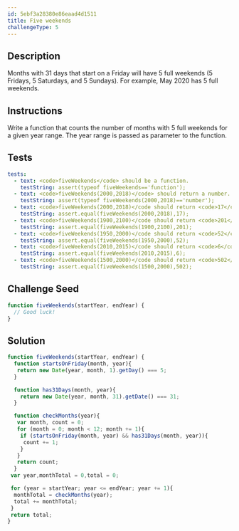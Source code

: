 ```yaml
---
id: 5ebf3a28380e86eaad4d1511
title: Five weekends
challengeType: 5
---
```


## Description
<section id='description'>
Months with 31 days that start on a Friday will have 5 full weekends (5 Fridays, 5 Saturdays, and 5 Sundays). For example, May 2020 has 5 full weekends.
</section>

## Instructions
<section id='instructions'>
Write a function that counts the number of months with 5 full weekends for a given year range. The year range is passed as parameter to the function.
</section>

## Tests
<section id='tests'>

```yml
tests:
  - text: <code>fiveWeekends</code> should be a function.
    testString: assert(typeof fiveWeekends=='function');
  - text: <code>fiveWeekends(2000,2018)</code> should return a number.
    testString: assert(typeof fiveWeekends(2000,2018)=='number');
  - text: <code>fiveWeekends(2000,2018)</code should return <code>17</code>.
    testString: assert.equal(fiveWeekends(2000,2018),17);
  - text: <code>fiveWeekends(1900,2100)</code should return <code>201</code>.
    testString: assert.equal(fiveWeekends(1900,2100),201);
  - text: <code>fiveWeekends(1950,2000)</code should return <code>52</code>.
    testString: assert.equal(fiveWeekends(1950,2000),52);
  - text: <code>fiveWeekends(2010,2015)</code should return <code>6</code>.
    testString: assert.equal(fiveWeekends(2010,2015),6);
  - text: <code>fiveWeekends(1500,2000)</code should return <code>502</code>.
    testString: assert.equal(fiveWeekends(1500,2000),502);

```

</section>

## Challenge Seed
<section id='challengeSeed'>

<div id='js-seed'>

```js
function fiveWeekends(startYear, endYear) {
  // Good luck!
}

```

</div>

</section>

## Solution
<section id='solution'>


```js
function fiveWeekends(startYear, endYear) {
  function startsOnFriday(month, year){
   return new Date(year, month, 1).getDay() === 5;
  }

  function has31Days(month, year){
    return new Date(year, month, 31).getDate() === 31;
  }

  function checkMonths(year){
   var month, count = 0;
   for (month = 0; month < 12; month += 1){
    if (startsOnFriday(month, year) && has31Days(month, year)){
     count += 1;
    }
   }
   return count;
  }
 var year,monthTotal = 0,total = 0;

 for (year = startYear; year <= endYear; year += 1){
  monthTotal = checkMonths(year);
  total += monthTotal;
 }
 return total;
}

```

</section>
